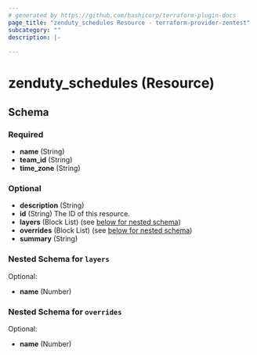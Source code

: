 ```yaml
---
# generated by https://github.com/hashicorp/terraform-plugin-docs
page_title: "zenduty_schedules Resource - terraform-provider-zentest"
subcategory: ""
description: |-
  
---
```


# zenduty_schedules (Resource)





<!-- schema generated by tfplugindocs -->
## Schema

### Required

- **name** (String)
- **team_id** (String)
- **time_zone** (String)

### Optional

- **description** (String)
- **id** (String) The ID of this resource.
- **layers** (Block List) (see [below for nested schema](#nestedblock--layers))
- **overrides** (Block List) (see [below for nested schema](#nestedblock--overrides))
- **summary** (String)

<a id="nestedblock--layers"></a>
### Nested Schema for `layers`

Optional:

- **name** (Number)


<a id="nestedblock--overrides"></a>
### Nested Schema for `overrides`

Optional:

- **name** (Number)


